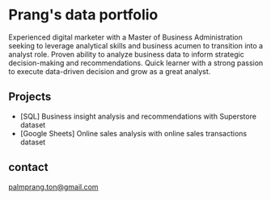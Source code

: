 # Prang's data portfolio

Experienced digital marketer with a Master of Business Administration seeking to leverage analytical skills and business acumen to transition into a analyst role. Proven ability to analyze business data to inform strategic decision-making and recommendations. 
Quick learner with a strong passion to execute data-driven decision and grow as a great analyst.

## Projects

- [SQL] Business insight analysis and recommendations with Superstore dataset
- [Google Sheets] Online sales analysis with online sales transactions dataset


## contact
palmprang.ton@gmail.com
